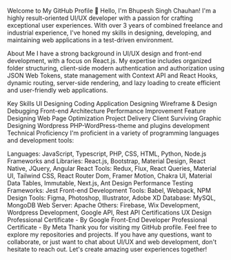 Welcome to My GitHub Profile
👋 Hello, I'm Bhupesh Singh Chauhan! I'm a highly result-oriented UI/UX developer with a passion for crafting exceptional user experiences. With over 3 years of combined freelance and industrial experience, I've honed my skills in designing, developing, and maintaining web applications in a test-driven environment.

About Me
I have a strong background in UI/UX design and front-end development, with a focus on React.js. My expertise includes organized folder structuring, client-side modern authentication and authorization using JSON Web Tokens, state management with Context API and React Hooks, dynamic routing, server-side rendering, and lazy loading to create efficient and user-friendly web applications.

Key Skills
UI Designing
Coding Application Designing
Wireframe & Design
Debugging
Front-end Architecture
Performance Improvement
Feature Designing
Web Page Optimization
Project Delivery
Client Surviving
Graphic Designing
Wordpress
PHP-WordPress-theme and plugins development
Technical Proficiency
I'm proficient in a variety of programming languages and development tools:

Languages: JavaScript, Typescript, PHP, CSS, HTML, Python, Node.js
Frameworks and Libraries: React.js, Bootstrap, Material Design, React Native, JQuery, Angular
React Tools: Redux, Flux, React Queries, Material UI, Tailwind CSS, React Router Dom, Framer Motion, Chakra UI, Material Data Tables, Immutable, Next.js, Ant Design
Performance Testing Frameworks: Jest
Front-end Development Tools: Babel, Webpack, NPM
Design Tools: Figma, Photoshop, Illustrator, Adobe XD
Database: MySQL, MongoDB
Web Server: Apache
Others: Firebase, Wix Development, Wordpress Development, Google API, Rest API
Certifications
UX Design Professional Certificate - By Google
Front-End Developer Professional Certificate - By Meta
Thank you for visiting my GitHub profile. Feel free to explore my repositories and projects. If you have any questions, want to collaborate, or just want to chat about UI/UX and web development, don't hesitate to reach out. Let's create amazing user experiences together!

